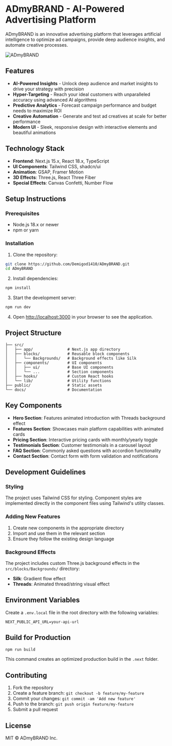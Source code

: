 # ADmyBRAND - AI-Powered Advertising Platform

ADmyBRAND is an innovative advertising platform that leverages artificial intelligence to optimize ad campaigns, provide deep audience insights, and automate creative processes.

![ADmyBRAND](/public/ADmyBRAND.png)

## Features

- **AI-Powered Insights** - Unlock deep audience and market insights to drive your strategy with precision
- **Hyper-Targeting** - Reach your ideal customers with unparalleled accuracy using advanced AI algorithms
- **Predictive Analytics** - Forecast campaign performance and budget needs to maximize ROI
- **Creative Automation** - Generate and test ad creatives at scale for better performance
- **Modern UI** - Sleek, responsive design with interactive elements and beautiful animations

## Technology Stack

- **Frontend**: Next.js 15.x, React 18.x, TypeScript
- **UI Components**: Tailwind CSS, shadcn/ui
- **Animation**: GSAP, Framer Motion
- **3D Effects**: Three.js, React Three Fiber
- **Special Effects**: Canvas Confetti, Number Flow

## Setup Instructions

### Prerequisites

- Node.js 18.x or newer
- npm or yarn

### Installation

1. Clone the repository:

```bash
git clone https://github.com/Demigod1410/ADmyBRAND.git
cd ADmyBRAND
```

2. Install dependencies:

```bash
npm install
```

3. Start the development server:

```bash
npm run dev
```

4. Open [http://localhost:3000](http://localhost:3000) in your browser to see the application.

## Project Structure

```
├── src/
│   ├── app/               # Next.js app directory
│   ├── blocks/            # Reusable block components
│   │   └── Backgrounds/   # Background effects like Silk
│   ├── components/        # UI components
│   │   ├── ui/            # Base UI components
│   │   └── ...            # Section components
│   ├── hooks/             # Custom React hooks
│   └── lib/               # Utility functions
├── public/                # Static assets
└── docs/                  # Documentation
```

## Key Components

- **Hero Section**: Features animated introduction with Threads background effect
- **Features Section**: Showcases main platform capabilities with animated cards
- **Pricing Section**: Interactive pricing cards with monthly/yearly toggle
- **Testimonials Section**: Customer testimonials in a carousel layout
- **FAQ Section**: Commonly asked questions with accordion functionality
- **Contact Section**: Contact form with form validation and notifications

## Development Guidelines

### Styling

The project uses Tailwind CSS for styling. Component styles are implemented directly in the component files using Tailwind's utility classes.

### Adding New Features

1. Create new components in the appropriate directory
2. Import and use them in the relevant section
3. Ensure they follow the existing design language

### Background Effects

The project includes custom Three.js background effects in the `src/blocks/Backgrounds/` directory:

- **Silk**: Gradient flow effect
- **Threads**: Animated thread/string visual effect

## Environment Variables

Create a `.env.local` file in the root directory with the following variables:

```
NEXT_PUBLIC_API_URL=your-api-url
```

## Build for Production

```bash
npm run build
```

This command creates an optimized production build in the `.next` folder.

## Contributing

1. Fork the repository
2. Create a feature branch: `git checkout -b feature/my-feature`
3. Commit your changes: `git commit -am 'Add new feature'`
4. Push to the branch: `git push origin feature/my-feature`
5. Submit a pull request

## License

MIT © ADmyBRAND Inc.